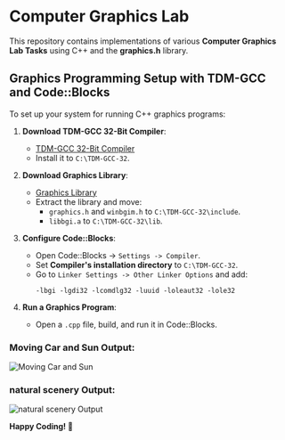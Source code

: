 # Computer Graphics Lab

This repository contains implementations of various **Computer Graphics Lab Tasks** using C++ and the **graphics.h** library.


## Graphics Programming Setup with TDM-GCC and Code::Blocks  

To set up your system for running C++ graphics programs:  

1. **Download TDM-GCC 32-Bit Compiler**:  
   - [TDM-GCC 32-Bit Compiler](https://jmeubank.github.io/tdm-gcc/)  
   - Install it to `C:\TDM-GCC-32`.  

2. **Download Graphics Library**:  
   - [Graphics Library](https://drive.google.com/file/d/1z19xxKm2YseQi7QGxqCCdJ-lLfiEGuCm/view)  
   - Extract the library and move:  
     - `graphics.h` and `winbgim.h` to `C:\TDM-GCC-32\include`.  
     - `libbgi.a` to `C:\TDM-GCC-32\lib`.  

3. **Configure Code::Blocks**:  
   - Open Code::Blocks → `Settings -> Compiler`.  
   - Set **Compiler's installation directory** to `C:\TDM-GCC-32`.  
   - Go to `Linker Settings -> Other Linker Options` and add:  
     ```  
     -lbgi -lgdi32 -lcomdlg32 -luuid -loleaut32 -lole32  
     ```  

4. **Run a Graphics Program**:  
   - Open a `.cpp` file, build, and run it in Code::Blocks.  


### Moving Car and Sun Output:

![Moving Car and Sun](https://github.com/user-attachments/assets/af28bda3-0b62-43b6-977f-28b3010646d3)

### natural scenery Output:

![natural scenery Output](https://github.com/user-attachments/assets/6bc31a89-8df1-4568-9b52-41a11926e276)


**Happy Coding! 🎉**  



